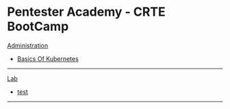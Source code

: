 # Pentester Academy - CRTE BootCamp

[Administration]()

  * [Basics Of Kubernetes](a01-BasicsOfKubernetes.md)

- - - -

[Lab]()

  * [test](test.md)
  
- - - - 

